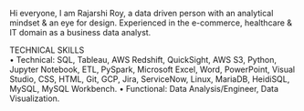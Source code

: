 Hi everyone, 
I am Rajarshi Roy, a data driven person with an analytical mindset & an eye for design. Experienced in the e-commerce, healthcare & IT domain as a business data analyst.  

TECHNICAL SKILLS <br>
•	Technical:  SQL, Tableau, AWS Redshift, QuickSight, AWS S3, Python, Jupyter Notebook, ETL, PySpark, Microsoft Excel, Word, PowerPoint, Visual Studio, CSS, HTML, Git, GCP, Jira, ServiceNow, Linux, MariaDB, HeidiSQL, MySQL, MySQL Workbench. 
•	Functional:  Data Analysis/Engineer, Data Visualization.

